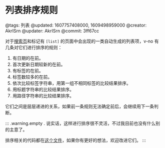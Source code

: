 # 列表排序规则

@tags: 列表
@updated: 1607757408000, 1609498959000
@creator: AkrISrn
@updater: AkrISrn
@commit: 3ff67cc

对于[搜索页](/search.md "#")和标记有 `[list]` 的页面中会出现的一类自动生成的列表项，v-no 有几条对它们进行排序的规则：

1. 有日期的在前。
1. 首次更新日期较新的在前。
1. 有标签的在前。
1. 标签数较多的在前。
1. 依次比较标签字符串，用第一组不相同标签的比较结果排序。
1. 用标题字符串的比较结果排序。
1. 用路径字符串的比较结果排序。

它们之间是层层递进的关系，如果前一条规则无法确定前后，会继续用下一条判断。

::: .warning.empty .
说实话，这样进行排序很不灵活，不过我目前也没有什么别的主意了。

排序相关的代码都在[这个文件](https://github.com/akrisrn/v-no/blob/master/src/ts/async/compare.ts)，如果你有更好的想法，欢迎改进它们。
:::

